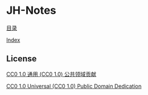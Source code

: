 # JH-Notes

[目录](index.md)

[Index](index.md)

## License
[CC0 1.0 通用 (CC0 1.0) 公共领域贡献](https://creativecommons.org/publicdomain/zero/1.0/deed.zh)

[CC0 1.0 Universal (CC0 1.0) Public Domain Dedication](https://creativecommons.org/publicdomain/zero/1.0/deed.en)

